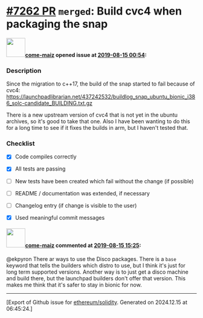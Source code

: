 # [\#7262 PR](https://github.com/ethereum/solidity/pull/7262) `merged`: Build cvc4 when packaging the snap

#### <img src="https://avatars.githubusercontent.com/u/617831?u=b36c07f0703da3bdbef7b3a4ba7fea66ee600875&v=4" width="50">[come-maiz](https://github.com/come-maiz) opened issue at [2019-08-15 00:54](https://github.com/ethereum/solidity/pull/7262):

### Description

Since the migration to c++17, the build of the snap started to fail because of cvc4:
https://launchpadlibrarian.net/437242532/buildlog_snap_ubuntu_bionic_i386_solc-candidate_BUILDING.txt.gz

There is a new upstream version of cvc4 that is not yet in the ubuntu archives, so it's good to take that one. Also I have been wanting to do this for a long time to see if it fixes the builds in arm, but I haven't tested that.

### Checklist
- [x] Code compiles correctly
- [x] All tests are passing
- [ ] New tests have been created which fail without the change (if possible)
- [ ] README / documentation was extended, if necessary
- [ ] Changelog entry (if change is visible to the user)
- [x] Used meaningful commit messages


#### <img src="https://avatars.githubusercontent.com/u/617831?u=b36c07f0703da3bdbef7b3a4ba7fea66ee600875&v=4" width="50">[come-maiz](https://github.com/come-maiz) commented at [2019-08-15 15:25](https://github.com/ethereum/solidity/pull/7262#issuecomment-521682231):

@ekpyron There ar ways to use the Disco packages. There is a `base` keyword that tells the builders which distro to use, but I think it's just for long term supported versions. Another way is to just get a disco machine and build there, but the launchpad builders don't offer that version. This makes me think that it's safer to stay in bionic for now.


-------------------------------------------------------------------------------



[Export of Github issue for [ethereum/solidity](https://github.com/ethereum/solidity). Generated on 2024.12.15 at 06:45:24.]
